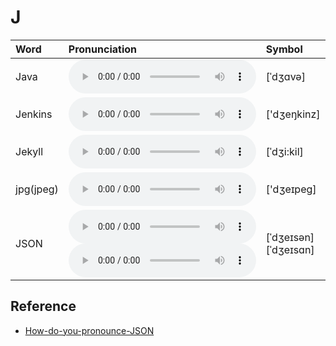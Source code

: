 
# J

| Word  | Pronunciation | Symbol |
| :-- | :-- | :-- |
| Java | <audio :src="$withBase('/audio/Java.mp3')" controls="controls" controlslist="nodownload"></audio> | [ˈdʒɑvə] |
| Jenkins | <audio :src="$withBase('/audio/Jenkins.mp3')" controls="controls" controlslist="nodownload"></audio> | ['dʒeŋkinz] |
| Jekyll | <audio :src="$withBase('/audio/Jekyll.mp3')" controls="controls" controlslist="nodownload"></audio> | [ˈdʒi:kil] |
| jpg(jpeg) | <audio :src="$withBase('/audio/jpg(jpeg).mp3')" controls="controls" controlslist="nodownload"></audio> | ['dʒeɪpeɡ] |
| JSON | <audio :src="$withBase('/audio/JSON-0.mp3')" controls="controls" controlslist="nodownload"></audio><br/><audio :src="$withBase('/audio/JSON-1.mp3')" controls="controls" controlslist="nodownload"></audio> | [ˈdʒeɪsən]<br/>[ˈdʒeɪsɑn] |

## Reference

- [How-do-you-pronounce-JSON](https://www.quora.com/How-do-you-pronounce-JSON)

